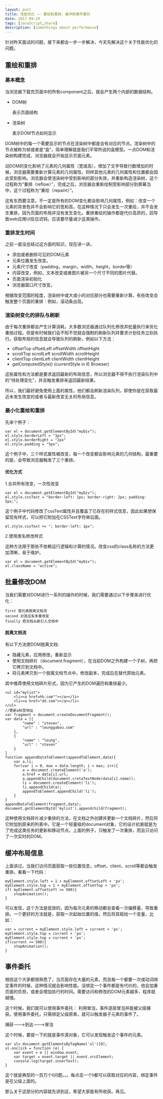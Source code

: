 ```yaml
---
layout: post
title: 性能优化 —— 重绘和重排、缓冲和事件委托
date: 2017-09-29
tags: [JavaScript,share]
description: [somethings about performance]
---
```


针对昨天面试的问题，接下来都会一步一步解决，今天先解决这个关于性能优化的问题。

## 重绘和重排

### 基本概念

当浏览器下载完页面中的所有component之后，就会产生两个内部的数据结构。

- <p>DOM树</p> 表示页面结构
- <p>渲染树</p>表示DOM节点如何显示

DOM树中的每一个需要显示的节点在渲染树中都是会有对应的节点。渲染树中的节点被称为帧或者是“盒”，简单理解就是我们平常所说的盒模型。一点DOM和渲染树构建完成，浏览器就会开始显示页面元素。

动DOM的变化影响了元素的几何属性（宽或高），增加了文字导致行数增加的时候，浏览器需要重新计算元素的几何属性，同样其他元素的几何属性和位置都会因此受到影响。浏览器会使渲染树中受到影响的部分失效，并重新构造渲染树，这个过程称为“重排（reflow）”，完成之后，浏览器会重新绘制受影响部分到屏幕当中，这个过程称为“重绘（repaint）”。

这有东西要注意，不一定是所有的DOM变化都会影响几何属性，例如：改变一个元素的背景色并不会影响它的宽和高，在这种情况下只会发生一次重绘，并不会发生重排，因为页面的布局并没有发生变化。重排重绘的操作都是代价高昂的，回导致web应用UI反应迟钝，应该要尽量减少这类操作。

### 重排发生时间

之前一直没总结过这方面的知识，现在讲一讲。

- 添加或者删除可见的DOM元素
- 元素位置发生改变。
- 元素尺寸改变（padding，margin，width，height，border等）
- 内容改变，例如，文本改变或者图片被另一个尺寸不同的图片代替。
- 页面渲染初始化
- 浏览器窗口尺寸改变。

根据改变范围的程度，渲染树中或大或小的对应部分也需要重新计算。有些改变会触发整个页面的重排：例如，滚动条出现。

### 渲染树变化的排队与刷新

由于每次重排都会产生计算消耗，大多数浏览器通过队列化修改并批量执行来优化重拍过程。但是有时候我们会不知不觉就会强制的刷新队列并要求计划任务立刻执行。获取布局的信息就会导致队列的刷新，例如以下方法：

- offsetTop offsetLeft offsetWidth offsetHight
- scrollTop scrollLeft scrollWidth scrollHeight 
- clientTop clientLeft clientWidth clientHeight
- getComputedStyle() (currentStyle in IE Browser)

这些属性和方法都是要求返回最新的布局信息，所以浏览器不得不执行渲染队列中的“待处理变化”，并且触发重排来返回最新结果。

所以，我们最好避免使用上面的属性，他们都会刷新渲染队列，即使你是在获取最近未发生改变的或者与最新改变无关的布局信息。

### 最小化重绘和重排

先来个例子：

    var el = document.getElementById("myDiv");
    el.style.borderLeft = "1px";
    el.style.borderRight = "2px"
    el.style.padding = "5px";

这个例子中，三个样式属性被改变，每一个改变都会影响元素的几何结构，最重要的是，会导致浏览器触发了三个重排。

#### 优化方式

1.合并所有改变，一次性改变

    var el = document.getElementById("myDiv");
    el.style.cssText = "border-left: 1px; border-right: 2px; padding: 5px;";

这个例子中代码修改了cssText属性并且覆盖了已存在的样式信息，因此如果想保留现有样式，可以把它附加在CSSText字符串后面。

    el.style.cssText += "; border-left: 1px";

2.使用类名修改样式

这种方法用于那些不依赖运行逻辑和计算的情况。改变css的class名称的方法更加清晰，易于维护。

    var el = document.getElementById("myDiv");
    el.className = "active";

## 批量修改DOM

当我们需要对DOM进行一系列的操作的时候，我们需要通过以下步骤来进行优化：

    first 使元素脱离文档流
    second 对其应有多重改变
    finally 把文档从新引入文档中

#### 脱离文档流

有以下方法使DOM脱离文档:

- 隐藏元素，应用修改，重新显示
- 使用文档碎片（document.fragment），在当前DOM之外构建一个子树，再把它拷贝到文档中。
- 将元素拷贝到一个脱离文档节点中，修改副本，完成后在替代原始元素。

其中推荐使用文档碎片形式，因为它产生的DOM遍历和重排最少。

    <ul id="mylist">
        <li><a href=hh.com""></a></li>
        <li><a href="dd.com"></a></li>
    </ul>
    //更新a标签地址
    var fragment = document.createDocumentFragment();
    var data = [{
            "name" : "steven",
            "url" : "leunggabou.com"
        },
        {
            "name" : "leung",
            "url" : "steven"
        }
    ]
    function appendDataToElement(appendToElement,data){
        var a,li;
        for(var i = 0, max = data.length; i < max; i++){
            a = document.createElement('a');
            a.href = data[i].url;
            a.appendChild(document.cretaTextNode(data[i].name));
            li = document.createElement('li');
            li.appendChild(a);
            appendToElement.appendChild('li');
        }
    }
    appendDataToElement(fragment,data);
    document.getElementById('mylist').appendchild(fragment);

这种使用文档碎片减少重排的方法，在文档之外创建并更新一个文档碎片，然后将它附加到原来的列表中。它是一个轻量级的document对象，它的设计初衷就是为了完成这类任务的更新和移动节点。上面的例子，只触发了一次重排，而且只访问了一次实时的DOM。

## 缓冲布局信息

上面讲过，当我们访问页面获取一些位置信息，offset，client，scroll等都会触发重排。看看一下代码：

    myElement.style.left = 1 + myElement.offsetLeft + 'px';
    myElement.style.top = 1 + myElement.offsetTop + 'px';
    if( myElement.offsetLeft >= 500){
        stopAnimation();
    }

可以发现，这个方法是低效的，因为每次元素的移动都会查看一次偏移量，导致重排。一个更好的方法就是，获取一次起始位置的值，然后将其赋给一个变量，比如：

    var = current = myElement.style.left = current + 'px';
    myElement.style.top = current + 'px';
    myElement.style.top = current + 'px';
    if(current >= 500){
        stopAnimation();
    }

## 事件委托

相信这个大家都很熟悉了，当页面存在大量的元素，而且每一个都要一次或动词绑定事件的时候，这种情况就会影响性能。没绑定一个事件都是有代价的，他会加重页面的负担，或者会增加执行的时间。需要访问和修改的DOM元素越多，程序就越慢。

这个时候，我们就可以使用事件委托： 利用冒泡，事件逐层冒泡并能被父级捕获。使用事件委托，只需绑定父级原素，就可以触发器子元素的事件了。

捕获--->到达--->冒泡

这个时候，要提一下的就是事件源对象，它可以发现触发这个事件的元素。

    var ul= document.getElementsByTagName('ul')[0];
	ul.onclick = function (e) {
		var event = e || window.event;
		var target = event.target || event.srcElement;
		console.log(target.innerText);
	}

这个就是典型的一百万个li问题。。。每点击一个li都可以获取对应的内容，绑定事件是在父级上面的。

那么关于这部分的内容就先讲到这，希望大家能有所收获。再见。












